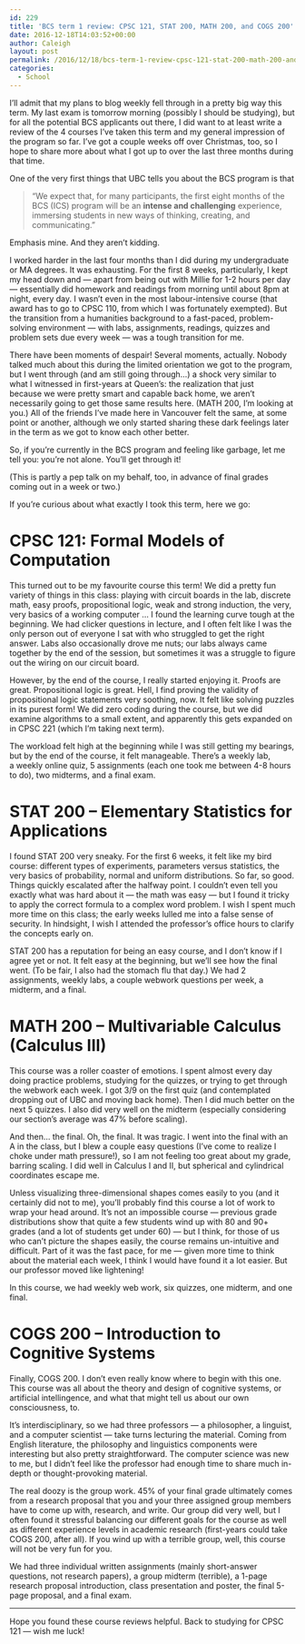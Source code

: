 ```yaml
---
id: 229
title: 'BCS term 1 review: CPSC 121, STAT 200, MATH 200, and COGS 200'
date: 2016-12-18T14:03:52+00:00
author: Caleigh
layout: post
permalink: /2016/12/18/bcs-term-1-review-cpsc-121-stat-200-math-200-and-cogs-200/
categories:
  - School
---
```

I&#8217;ll admit that my plans to blog weekly fell through in a pretty big way this term. My last exam is tomorrow morning (possibly I should be studying), but for all the potential BCS applicants out there, I did want to at least write a review of the 4 courses I&#8217;ve taken this term and my general impression of the program so far. I&#8217;ve got a couple weeks off over Christmas, too, so I hope to share more about what I got up to over the last three months during that time.

One of the very first things that UBC tells you about the BCS program is that

> &#8220;We expect that, for many participants, the first eight months of the BCS (ICS) program will be an **intense and challenging** experience, immersing students in new ways of thinking, creating, and communicating.&#8221;

Emphasis mine. And they aren&#8217;t kidding.

I worked harder in the last four months than I did during my undergraduate or MA degrees. It was exhausting. For the first 8 weeks, particularly, I kept my head down and &#8212; apart from being out with Millie for 1-2 hours per day &#8212; essentially did homework and readings from morning until about 8pm at night, every day. I wasn&#8217;t even in the most labour-intensive course (that award has to go to CPSC 110, from which I was fortunately exempted). But the transition from a humanities background to a fast-paced, problem-solving environment &#8212; with labs, assignments, readings, quizzes and problem sets due every week &#8212; was a tough transition for me.

There have been moments of despair! Several moments, actually. Nobody talked much about this during the limited orientation we got to the program, but I went through (and am still going through&#8230;) a shock very similar to what I witnessed in first-years at Queen&#8217;s: the realization that just because we were pretty smart and capable back home, we aren&#8217;t necessarily going to get those same results here. (MATH 200, I&#8217;m looking at you.) All of the friends I&#8217;ve made here in Vancouver felt the same, at some point or another, although we only started sharing these dark feelings later in the term as we got to know each other better.

So, if you&#8217;re currently in the BCS program and feeling like garbage, let me tell you: you&#8217;re not alone. You&#8217;ll get through it!

(This is partly a pep talk on my behalf, too, in advance of final grades coming out in a week or two.)

If you&#8217;re curious about what exactly I took this term, here we go:

# CPSC 121: Formal Models of Computation

This turned out to be my favourite course this term! We did a pretty fun variety of things in this class: playing with circuit boards in the lab, discrete math, easy proofs, propositional logic, weak and strong induction, the very, very basics of a working computer &#8230; I found the learning curve tough at the beginning. We had clicker questions in lecture, and I often felt like I was the only person out of everyone I sat with who struggled to get the right answer. Labs also occasionally drove me nuts; our labs always came together by the end of the session, but sometimes it was a struggle to figure out the wiring on our circuit board.

However, by the end of the course, I really started enjoying it. Proofs are great. Propositional logic is great. Hell, I find proving the validity of propositional logic statements very soothing, now. It felt like solving puzzles in its purest form! We did zero coding during the course, but we did examine algorithms to a small extent, and apparently this gets expanded on in CPSC 221 (which I&#8217;m taking next term).

The workload felt high at the beginning while I was still getting my bearings, but by the end of the course, it felt manageable. There&#8217;s a weekly lab, a weekly online quiz, 5 assignments (each one took me between 4-8 hours to do), two midterms, and a final exam.

# STAT 200 &#8211; Elementary Statistics for Applications

I found STAT 200 very sneaky. For the first 6 weeks, it felt like my bird course: different types of experiments, parameters versus statistics, the very basics of probability, normal and uniform distributions. So far, so good. Things quickly escalated after the halfway point. I couldn&#8217;t even tell you exactly what was hard about it &#8212; the math was easy &#8212; but I found it tricky to apply the correct formula to a complex word problem. I wish I spent much more time on this class; the early weeks lulled me into a false sense of security. In hindsight, I wish I attended the professor&#8217;s office hours to clarify the concepts early on.

STAT 200 has a reputation for being an easy course, and I don&#8217;t know if I agree yet or not. It felt easy at the beginning, but we&#8217;ll see how the final went. (To be fair, I also had the stomach flu that day.) We had 2 assignments, weekly labs, a couple webwork questions per week, a midterm, and a final.

# MATH 200 &#8211; Multivariable Calculus (Calculus III)

This course was a roller coaster of emotions. I spent almost every day doing practice problems, studying for the quizzes, or trying to get through the webwork each week. I got 3/9 on the first quiz (and contemplated dropping out of UBC and moving back home). Then I did much better on the next 5 quizzes. I also did very well on the midterm (especially considering our section&#8217;s average was 47% before scaling).

And then&#8230; the final. Oh, the final. It was tragic. I went into the final with an A in the class, but I blew a couple easy questions (I&#8217;ve come to realize I choke under math pressure!), so I am not feeling too great about my grade, barring scaling. I did well in Calculus I and II, but spherical and cylindrical coordinates escape me.

Unless visualizing three-dimensional shapes comes easily to you (and it certainly did not to me), you&#8217;ll probably find this course a lot of work to wrap your head around. It&#8217;s not an impossible course &#8212; previous grade distributions show that quite a few students wind up with 80 and 90+ grades (and a lot of students get under 60) &#8212; but I think, for those of us who can&#8217;t picture the shapes easily, the course remains un-intuitive and difficult. Part of it was the fast pace, for me &#8212; given more time to think about the material each week, I think I would have found it a lot easier. But our professor moved like lightening!

In this course, we had weekly web work, six quizzes, one midterm, and one final.

# COGS 200 &#8211; Introduction to Cognitive Systems

Finally, COGS 200. I don&#8217;t even really know where to begin with this one. This course was all about the theory and design of cognitive systems, or artificial intellingence, and what that might tell us about our own consciousness, to.

It&#8217;s interdisciplinary, so we had three professors &#8212; a philosopher, a linguist, and a computer scientist &#8212; take turns lecturing the material. Coming from English literature, the philosophy and linguistics components were interesting but also pretty straightforward. The computer science was new to me, but I didn&#8217;t feel like the professor had enough time to share much in-depth or thought-provoking material.

The real doozy is the group work. 45% of your final grade ultimately comes from a research proposal that you and your three assigned group members have to come up with, research, and write. Our group did very well, but I often found it stressful balancing our different goals for the course as well as different experience levels in academic research (first-years could take COGS 200, after all). If you wind up with a terrible group, well, this course will not be very fun for you.

We had three individual written assignments (mainly short-answer questions, not research papers), a group midterm (terrible), a 1-page research proposal introduction, class presentation and poster, the final 5-page proposal, and a final exam.

* * *

Hope you found these course reviews helpful. Back to studying for CPSC 121 &#8212; wish me luck!